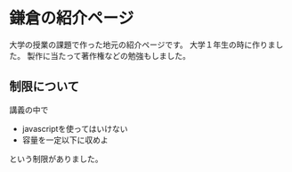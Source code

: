 # 鎌倉の紹介ページ
大学の授業の課題で作った地元の紹介ページです。
大学１年生の時に作りました。
製作に当たって著作権などの勉強もしました。

## 制限について
講義の中で
- javascriptを使ってはいけない
- 容量を一定以下に収めよ

という制限がありました。
